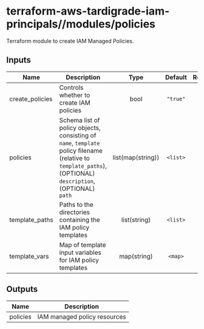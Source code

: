 # terraform-aws-tardigrade-iam-principals//modules/policies

Terraform module to create IAM Managed Policies.

## Inputs

| Name | Description | Type | Default | Required |
|------|-------------|:----:|:-----:|:-----:|
| create\_policies | Controls whether to create IAM policies | bool | `"true"` | no |
| policies | Schema list of policy objects, consisting of `name`, `template` policy filename (relative to `template_paths`), (OPTIONAL) `description`, (OPTIONAL) `path` | list(map(string)) | `<list>` | no |
| template\_paths | Paths to the directories containing the IAM policy templates | list(string) | `<list>` | no |
| template\_vars | Map of template input variables for IAM policy templates | map(string) | `<map>` | no |

## Outputs

| Name | Description |
|------|-------------|
| policies | IAM managed policy resources |

